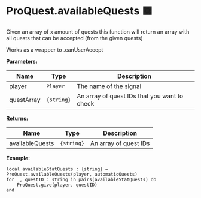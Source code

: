 # ProQuest.availableQuests 🟪
Given an array of x amount of quests this function will return
an array with all quests that can be accepted (from the given quests)

Works as a wrapper to .canUserAccept

**Parameters:**

| Name      |Type               | Description                    |
|-----------|-------------------|--------------------------------|
|player |``Player``         | The name of the signal         |
|questArray    |``{string}`` | An array of quest IDs that you want to check |

**Returns:**

| Name     |Type              | Description                 |
|----------|------------------|-----------------------------|
|availableQuests |``{string}``| An array of quest IDs |

**Example:**
```luau
local availableStatQuests : {string} = ProQuest.availableQuests(player, automaticQuests)
for _, questID : string in pairs(availableStatQuests) do
    ProQuest.give(player, questID)
end
```